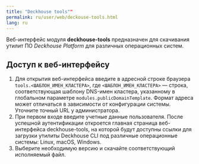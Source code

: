 ```yaml
---
title: "Deckhouse tools""
permalink: ru/user/web/deckouse-tools.html
lang: ru
---
```


Веб-интерфейс модуля **deckhouse-tools** предназначен для скачивания утилит ПО *Deckhouse Platform* для различных операционных систем.

## Доступ к веб-интерфейсу

1. Для открытия веб-интерфейса введите в адресной строке браузера `tools.<ШАБЛОН_ИМЕН_КЛАСТЕРА>`, где `<ШАБЛОН_ИМЕН_КЛАСТЕРА>` — строка, соответствующая шаблону DNS-имен кластера, указанному в глобальном параметре `modules.publicDomainTemplate`. Формат адреса может отличаться в зависимости от конфигурации системы. Уточните точный URL у администратора.
1. При первом входе введите учетные данные пользователя.
После успешной аутентификации откроется главная страница веб-интерфейса deckhouse-tools, на которой будут доступны ссылки для загрузки утилиты Deckhouse CLI под различные операционные системы: Linux, macOS, Windows.
1. Выберите необходимую версию и скачайте соответствующий исполняемый файл.
